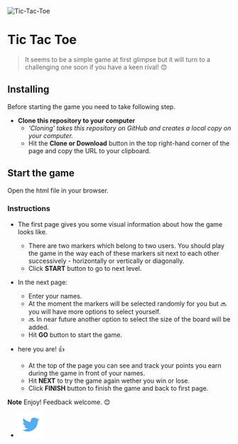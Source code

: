 ![Tic-Tac-Toe]("https://raw.githubusercontent.com/ElliMoty/Tic-Tac-Toe/master/images/gameLogic2.jpg)

# Tic Tac Toe 
> It seems to be a simple game at first glimpse but it will turn to a challenging one soon if you have a keen rival! :blush:

## Installing

Before starting the game you need to take following step.

- **Clone this repository to your computer**
    + *'Cloning' takes this repository on GitHub and creates a local copy on your computer.*
    + Hit the **Clone or Download** button in the top right-hand corner of the page and copy the URL to your clipboard.

## Start the game 
Open the html file in your browser.

### Instructions
- The first page gives you some visual information about how the game looks like.
    + There are two markers which belong to two users. You should play the game in the way each of these markers sit next to each other successively - horizontally or vertically or diagonally. 
    + Click **START** button to go to next level.

- In the next page:
    + Enter your names.
    + At the moment the markers will be selected randomly for you but :soon: you will have more options to select yourself.
    + :soon: In near future another option to select the size of the board will be added.
    + Hit **GO** button to start the game.

- here you are! :thumbsup:
    + At the top of the page you can see and track your points you earn during the game in front of your names.
    + Hit **NEXT** to try the game again wether you win or lose.
    + Click **FINISH** button to finish the game and back to first page.

**Note** Enjoy! Feedback welcome. :blush:
   + [![twitter](https://github.com/ElliMoty/Tic-Tac-Toe/blob/master/images/twitter_image.png)](https://twitter.com/ElliMotaghi)